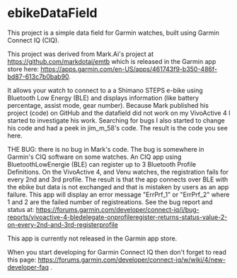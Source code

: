 # ebikeDataField
This project is a simple data field for Garmin watches, built using Garmin Connect IQ (CIQ).

This project was derived from Mark.Ai's project at https://github.com/markdotai/emtb which is released 
in the Garmin app store here: https://apps.garmin.com/en-US/apps/461743f9-b350-486f-bd87-613c7b0bab90.

It allows your watch to connect to a a Shimano STEPS e-bike using Bluetooth Low Energy (BLE) 
and displays information (like battery percentage, assist mode, gear number).
Because Mark published his project (code) on GitHub and the datafield did not work on my VivoActive 4 I started to investigate his work. 
Searching for bugs I also started to change his code and had a peek in jim_m_58's code. The result is the code you see here.

THE BUG: there is no bug in Mark's code. The bug is somewhere in Garmin's CIQ software on some watches.
An CIQ app using BluetoothLowEnergie (BLE) can register up to 3 Bluetooth Profile Definitions.
On the VivoActive 4, and Venu watches, the registration fails for every 2nd and 3rd profile.
The result is that the app connects over BLE with the ebike but data is not exchanged and that is mistaken by users as an app failure.
This app will display an error message "ErrPrf_1" or "ErrPrf_2" where 1 and 2 are the failed number of registreations.
See the bug report and status at: https://forums.garmin.com/developer/connect-iq/i/bug-reports/vivoactive-4-bledelegate-onprofileregister-returns-status-value-2-on-every-2nd-and-3rd-registerprofile

This app is currently not released in the Garmin app store.

When you start developing for Garmin Connect IQ then don't forget to read this page:
https://forums.garmin.com/developer/connect-iq/w/wiki/4/new-developer-faq .
